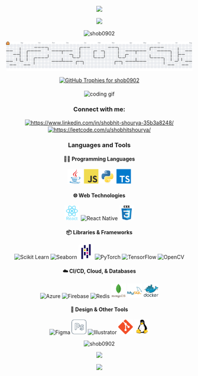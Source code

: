 <p align="center">
  <img src="https://capsule-render.vercel.app/api?type=waving&color=5EB4FF&height=200&section=header&text=Welcome%20To%20My%20GitHub!&fontColor=ffffff&fontSize=35&fontAlign=40" />
</p>

<!-- Typing Intro Text -->
<p align="center">
  <img src="https://readme-typing-svg.herokuapp.com/?lines=Hi,+I'm+Shobhit+Shourya;Aspiring+Software+Developer+|+Java+and+Python+Enthusiast;&center=true&width=1000&height=50&color=5EB4FF&font=Fira%20Code&size=22&pause=1000">
</p>
<p align="center"> <img src="https://komarev.com/ghpvc/?username=shob0902&label=Profile%20views&color=0e75b6&style=flat" alt="shob0902" /> </p>
<div align="center">
  <picture>
    <source media="(prefers-color-scheme: dark)" srcset="https://raw.githubusercontent.com/shob0902/shob0902/output/pacman-contribution-graph-dark.svg">
    <source media="(prefers-color-scheme: light)" srcset="https://raw.githubusercontent.com/shob0902/shob0902/output/pacman-contribution-graph.svg">
    <img alt="pacman contribution graph" src="https://raw.githubusercontent.com/shob0902/shob0902/output/pacman-contribution-graph.svg">
  </picture>
</div>

<!-- Trophies Section -->
<p align="center">
  <a href="https://github.com/ryo-ma/github-profile-trophy">
    <img src="https://github-profile-trophy.vercel.app/?username=shob0902&column=3&margin-w=15&margin-h=15&title=Commits,Repositories,Stars" alt="GitHub Trophies for shob0902" />
  </a>
</p>

 <!-- GIF Section -->
<div align="center" style="margin-top: 20px;">
  <img src="https://media4.giphy.com/media/v1.Y2lkPTc5MGI3NjExeThmNGhtN3R1dTJmMWxxcmoyODR4ZnVrZjJjd2I2Mzg4M2p2MDBqcCZlcD12MV9pbnRlcm5hbF9naWZfYnlfaWQmY3Q9Zw/f3iwJFOVOwuy7K6FFw/giphy.gif" alt="coding gif" style="max-width: 100%; width: 500px;" />
</div>


</div>


<h3 align="center">Connect with me:</h3>
<p align="center">
<a href="https://www.linkedin.com/in/shobhit-shourya-35b3a8248/" target="blank"><img align="center" src="https://raw.githubusercontent.com/rahuldkjain/github-profile-readme-generator/master/src/images/icons/Social/linked-in-alt.svg" alt="https://www.linkedin.com/in/shobhit-shourya-35b3a8248/" height="30" width="40" /></a>
<a href="https://leetcode.com/u/shobhitshourya/" target="blank"><img align="center" src="https://raw.githubusercontent.com/rahuldkjain/github-profile-readme-generator/master/src/images/icons/Social/leet-code.svg" alt="https://leetcode.com/u/shobhitshourya/" height="30" width="40" /></a>
</p>

<h3 align="center">Languages and Tools</h3>

<h4 align="center">🧑‍💻 Programming Languages</h4>
<p align="center">
  <img src="https://raw.githubusercontent.com/devicons/devicon/master/icons/java/java-original.svg" alt="Java" width="40" height="40"/> 
  <img src="https://raw.githubusercontent.com/devicons/devicon/master/icons/javascript/javascript-original.svg" alt="JavaScript" width="40" height="40"/> 
  <img src="https://raw.githubusercontent.com/devicons/devicon/master/icons/python/python-original.svg" alt="Python" width="40" height="40"/> 
  <img src="https://raw.githubusercontent.com/devicons/devicon/master/icons/typescript/typescript-original.svg" alt="TypeScript" width="40" height="40"/> 
</p>

<h4 align="center">🌐 Web Technologies</h4>
<p align="center">
  <img src="https://raw.githubusercontent.com/devicons/devicon/master/icons/react/react-original-wordmark.svg" alt="React" width="40" height="40"/> 
  <img src="https://reactnative.dev/img/header_logo.svg" alt="React Native" width="40" height="40"/>  
  <img src="https://raw.githubusercontent.com/devicons/devicon/master/icons/css3/css3-original-wordmark.svg" alt="CSS3" width="40" height="40"/>
</p>

<h4 align="center">📦 Libraries & Frameworks</h4>
<p align="center">
  <img src="https://upload.wikimedia.org/wikipedia/commons/0/05/Scikit_learn_logo_small.svg" alt="Scikit Learn" width="40" height="40"/>
  <img src="https://seaborn.pydata.org/_images/logo-mark-lightbg.svg" alt="Seaborn" width="40" height="40"/>
  <img src="https://raw.githubusercontent.com/devicons/devicon/2ae2a900d2f041da66e950e4d48052658d850630/icons/pandas/pandas-original.svg" alt="Pandas" width="40" height="40"/> 
  <img src="https://www.vectorlogo.zone/logos/pytorch/pytorch-icon.svg" alt="PyTorch" width="40" height="40"/>
  <img src="https://www.vectorlogo.zone/logos/tensorflow/tensorflow-icon.svg" alt="TensorFlow" width="40" height="40"/>
  <img src="https://opencv.org/wp-content/uploads/2020/07/OpenCV_logo_no_text.png" alt="OpenCV" width="40" height="40"/>
</p>

<h4 align="center">☁️ CI/CD, Cloud, & Databases</h4>
<p align="center">
  <img src="https://www.vectorlogo.zone/logos/microsoft_azure/microsoft_azure-icon.svg" alt="Azure" width="40" height="40"/> 
  <img src="https://www.vectorlogo.zone/logos/firebase/firebase-icon.svg" alt="Firebase" width="40" height="40"/> 
  <img src="https://www.vectorlogo.zone/logos/redis/redis-icon.svg" alt="Redis" width="40" height="40"/>
  <img src="https://raw.githubusercontent.com/devicons/devicon/master/icons/mongodb/mongodb-original-wordmark.svg" alt="MongoDB" width="40" height="40"/> 
  <img src="https://raw.githubusercontent.com/devicons/devicon/master/icons/mysql/mysql-original-wordmark.svg" alt="MySQL" width="40" height="40"/> 
  <img src="https://raw.githubusercontent.com/devicons/devicon/master/icons/docker/docker-original-wordmark.svg" alt="Docker" width="40" height="40"/>
</p>

<h4 align="center">🎨 Design & Other Tools</h4>
<p align="center">
  <img src="https://www.vectorlogo.zone/logos/figma/figma-icon.svg" alt="Figma" width="40" height="40"/> 
  <img src="https://raw.githubusercontent.com/devicons/devicon/master/icons/photoshop/photoshop-line.svg" alt="Photoshop" width="40" height="40"/> 
  <img src="https://www.vectorlogo.zone/logos/adobe_illustrator/adobe_illustrator-icon.svg" alt="Illustrator" width="40" height="40"/>
  <img src="https://raw.githubusercontent.com/devicons/devicon/master/icons/git/git-original.svg" alt="Git" width="40" height="40"/> 
  <img src="https://raw.githubusercontent.com/devicons/devicon/master/icons/linux/linux-original.svg" alt="Linux" width="40" height="40"/> 
</p>





<!-- GitHub Top Languages Card -->
<p align="center">
  <img src="https://github-readme-stats.vercel.app/api/top-langs?username=shob0902&show_icons=true&locale=en&layout=compact" alt="shob0902" />
</p>

<!-- Thank You Banner -->
<p align="center">
  <img src="https://readme-typing-svg.demolab.com?font=Fira+Code&duration=3000&pause=1000&color=5EB4FF&center=true&vCenter=true&width=435&lines=Thanks+for+visiting+my+profile!;Feel+free+to+connect+%F0%9F%91%8B" />
</p>

<p align="center">
  <img src="https://capsule-render.vercel.app/api?type=waving&color=5EB4FF&height=100&section=footer" />
</p>






